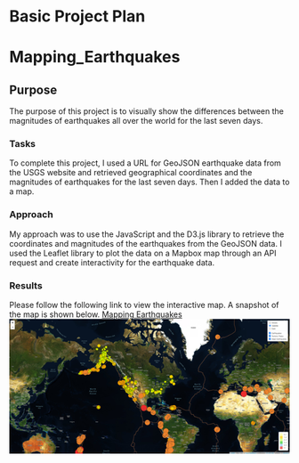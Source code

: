 # Basic Project Plan
# Mapping_Earthquakes
## Purpose
The purpose of this project is to visually show the differences between the magnitudes of earthquakes all over the world for the last seven days.

### Tasks
To complete this project, I used a URL for GeoJSON earthquake data from the USGS website and retrieved geographical coordinates and the magnitudes of earthquakes for the last seven days. Then I added the data to a map.

### Approach
My approach was to use the JavaScript and the D3.js library to retrieve the coordinates and magnitudes of the earthquakes from the GeoJSON data. I used the Leaflet library to plot the data on a Mapbox map through an API request and create interactivity for the earthquake data.

### Results

Please follow the following link to view the interactive map. A snapshot of the map is shown below. 
[Mapping Earthquakes](https://github.com/JeremyKRay/Mapping_Earthquakes/blob/main/Earthquake_Challenge/index.html)
![Mapping Earthquakes](https://github.com/JeremyKRay/Mapping_Earthquakes/blob/819862b19a746455c43e560e8141e1df7a2a3973/Earthquake_Challenge/Mapping_Earthquakes.png)
